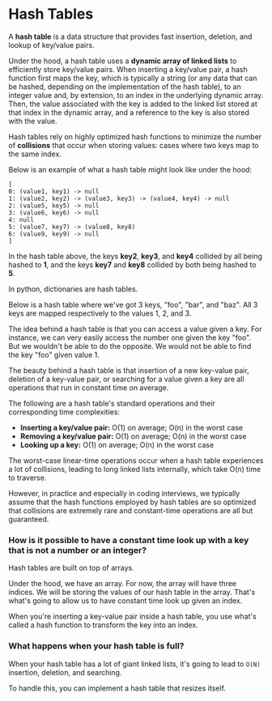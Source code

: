 # Hash Tables

A **hash table** is a data structure that provides fast insertion, deletion, and lookup of key/value pairs.

Under the hood, a hash table uses a **dynamic array of linked lists** to efficiently store key/value pairs. When inserting a key/value pair, a hash function first maps the key, which is typically a string (or any data that can be hashed, depending on the implementation of the hash table), to an integer value and, by extension, to an index in the underlying dynamic array. Then, the value associated with the key is added to the linked list stored at that index in the dynamic array, and a reference to the key is also stored with the value.

Hash tables rely on highly optimized hash functions to minimize the number of **collisions** that occur when storing values: cases where two keys map to the same index.

Below is an example of what a hash table might look like under the hood:

```
[
0: (value1, key1) -> null
1: (value2, key2) -> (value3, key3) -> (value4, key4) -> null
2: (value5, key5) -> null
3: (value6, key6) -> null
4: null
5: (value7, key7) -> (value8, key8)
6: (value9, key9) -> null
]
```

In the hash table above, the keys **key2**, **key3**, and **key4** collided by all being hashed to **1**, and the keys **key7** and **key8** collided by both being hashed to **5**.

In python, dictionaries are hash tables.

Below is a hash table where we've got 3 keys, "foo", "bar", and "baz". All 3 keys are mapped respectively to the values 1, 2, and 3.

The idea behind a hash table is that you can access a value given a key. For instance, we can very easily access the number one given the key "foo". But we wouldn't be able to do the opposite. We would not be able to find the key "foo" given value 1.

The beauty behind a hash table is that insertion of a new key-value pair, deletion of a key-value pair, or searching for a value given a key are all operations that run in constant time on average.

The following are a hash table's standard operations and their corresponding time complexities:

- **Inserting a key/value pair:** O(1) on average; O(n) in the worst case
- **Removing a key/value pair:** O(1) on average; O(n) in the worst case
- **Looking up a key:** O(1) on average; O(n) in the worst case

The worst-case linear-time operations occur when a hash table experiences a lot of collisions, leading to long linked lists internally, which take O(n) time to traverse.

However, in practice and especially in coding interviews, we typically assume that the hash functions employed by hash tables are so optimized that collisions are extremely rare and constant-time operations are all but guaranteed.

### How is it possible to have a constant time look up with a key that is not a number or an integer?

Hash tables are built on top of arrays. 

Under the hood, we have an array. For now, the array will have three indices. We will be storing the values of our hash table in the array. That's what's going to allow us to have constant time look up given an index. 

When you're inserting a key-value pair inside a hash table, you use what's called a hash function to transform the key into an index. 

### What happens when your hash table is full?

When your hash table has a lot of giant linked lists, it's going to lead to `O(N)` insertion, deletion, and searching.  

To handle this, you can implement a hash table that resizes itself. 